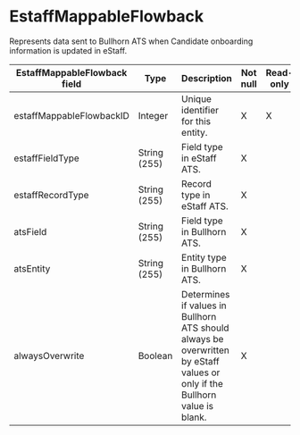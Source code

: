 # EstaffMappableFlowback

Represents data sent to Bullhorn ATS when Candidate onboarding information is updated in eStaff.

| **EstaffMappableFlowback field** | **Type** | **Description** | **Not null** | **Read-only** |
| --- | --- | --- | --- | --- |
| estaffMappableFlowbackID | Integer | Unique identifier for this entity. | X | X |
| estaffFieldType | String (255) | Field type in eStaff ATS. | X | |
| estaffRecordType | String (255) | Record type in eStaff ATS. | X | |
| atsField | String (255) | Field type in Bullhorn ATS. | X | |
| atsEntity | String (255) | Entity type in Bullhorn ATS. | X | |
| alwaysOverwrite | Boolean | Determines if values in Bullhorn ATS should always be overwritten by eStaff values or only if the Bullhorn value is blank. | X | |